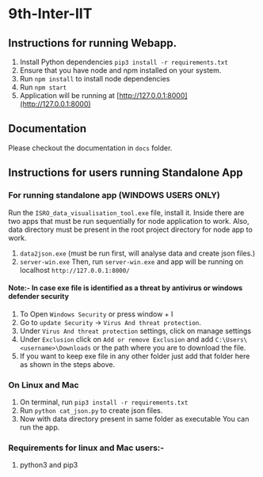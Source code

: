 # 9th-Inter-IIT

## Instructions for running Webapp.

1. Install Python dependencies `pip3 install -r requirements.txt`
2. Ensure that you have node and npm installed on your system.
3. Run `npm install` to install node dependencies
4. Run `npm start`
5. Application will be running at [http://127.0.0.1:8000](http://127.0.0.1:8000)

## Documentation

Please checkout the documentation in `docs` folder.

## Instructions for users running Standalone App

### For running standalone app (WINDOWS USERS ONLY)

Run the `ISRO_data_visualisation_tool.exe` file, install it.
Inside there are two apps that must be run sequentially for node application to work. Also, data directory must be present in the root project directory for node app to work.

1. `data2json.exe` (must be run first, will analyse data and create json files.)
2. `server-win.exe`
   Then, run `server-win.exe` and app will be running on localhost `http://127.0.0.1:8000/`

#### Note:- In case exe file is identified as a threat by antivirus or windows defender security

1. To Open `Windows Security` or press window + I
2. Go to `update Security` -> `Virus And threat protection`.
3. Under `Virus And threat protection` settings, click on manage settings
4. Under `Exclusion` click on `Add or remove Exclusion` and add `C:\Users\<username>\Downloads` or the path where you are to download the file.
5. If you want to keep exe file in any other folder just add that folder here as shown in the steps above.

### On Linux and Mac

1. On terminal, run `pip3 install -r requirements.txt`
2. Run `python cat_json.py` to create json files.
3. Now with data directory present in same folder as executable You can run the app.

### Requirements for linux and Mac users:-

1. python3 and pip3
